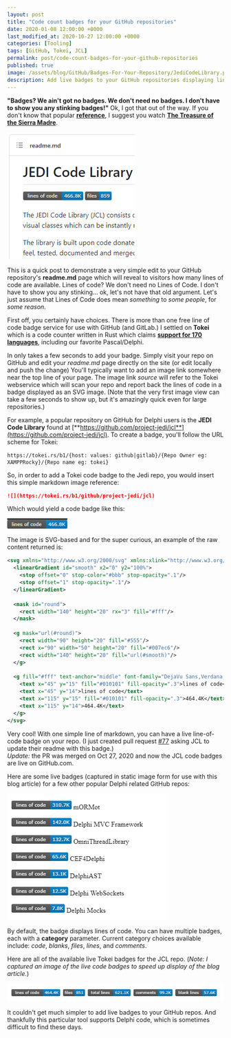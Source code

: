 ```yaml
---
layout: post
title: "Code count badges for your GitHub repositories"
date: 2020-01-08 12:00:00 +0000
last_modified_at: 2020-10-27 12:00:00 +0000
categories: [Tooling]
tags: [GitHub, Tokei, JCL]
permalink: post/code-count-badges-for-your-github-repositories
published: true
image: /assets/blog/GitHub/Badges-For-Your-Repository/JediCodeLibrary.png
description: Add live badges to your GitHub repositories displaying lines of code
---
```

**"Badges? We ain't got no badges. We don't need no badges. I don't have to show you any stinking badges!"** Ok, I got that out of the way. If you don't know that popular [**reference**](https://en.wikipedia.org/wiki/Stinking_badges), I suggest you watch [**The Treasure of the Sierra Madre**](https://www.imdb.com/title/tt0040897/).

![Lines of Code bade for JEDI Code library on GitHub](/assets/blog/GitHub/Badges-For-Your-Repository/JediCodeLibrary.png)

This is a quick post to demonstrate a very simple edit to your GitHub repository's **readme.md** page which will reveal to visitors how many lines of code are available. Lines of code? We don't need no Lines of Code. I don't have to show you any stinking... ok, let's not have that old argument. Let's just assume that Lines of Code does mean _something_ to _some people_, for _some reason_.

First off, you certainly have choices. There is more than one free line of code badge service for use with GitHub (and GitLab.) I settled on **Tokei** which is a code counter written in Rust which claims [**support for 170 languages**](https://github.com/XAMPPRocky/tokei#supported-languages), including our favorite Pascal/Delphi.

In only takes a few seconds to add your badge. Simply visit your repo on GitHub and edit your _readme.md_ page directly on the site (or edit locally and push the change) You'll typically want to add an image link somewhere near the top line of your page. The image link _source_ will refer to the Tokei webservice which will scan your repo and report back the lines of code in a badge displayed as an SVG image. (Note that the very first image view can take a few seconds to show up, but it's amazingly quick even for large repositories.)

For example, a popular repository on GitHub for Delphi users is the **JEDI Code Library** found at [**https://github.com/project-jedi/jcl**](https://github.com/project-jedi/jcl). To create a badge, you'll follow the URL scheme for Tokei:
````
https://tokei.rs/b1/{host: values: github|gitlab}/{Repo Owner eg: XAMPPRocky}/{Repo name eg: tokei}
````

So, in order to add a Tokei code badge to the Jedi repo, you would insert this simple markdown image reference:
````markdown
![](https://tokei.rs/b1/github/project-jedi/jcl)
````

Which would yield a code badge like this:

![Example badge](/assets/blog/GitHub/Badges-For-Your-Repository/ExampleBadge.png)


The image is SVG-based and for the super curious, an example of the raw content returned is:
````xml
<svg xmlns="http://www.w3.org/2000/svg" xmlns:xlink="http://www.w3.org/1999/xlink" width="140" height="20">
  <linearGradient id="smooth" x2="0" y2="100%">
    <stop offset="0" stop-color="#bbb" stop-opacity=".1"/>
    <stop offset="1" stop-opacity=".1"/>
  </linearGradient>

  <mask id="round">
    <rect width="140" height="20" rx="3" fill="#fff"/>
  </mask>

  <g mask="url(#round)">
    <rect width="90" height="20" fill="#555"/>
    <rect x="90" width="50" height="20" fill="#007ec6"/>
    <rect width="140" height="20" fill="url(#smooth)"/>
  </g>

  <g fill="#fff" text-anchor="middle" font-family="DejaVu Sans,Verdana,Geneva,sans-serif" font-size="11">
    <text x="45" y="15" fill="#010101" fill-opacity=".3">lines of code</text>
    <text x="45" y="14">lines of code</text>
    <text x="115" y="15" fill="#010101" fill-opacity=".3">464.4K</text>
    <text x="115" y="14">464.4K</text>
  </g>
</svg>
````

Very cool! With one simple line of markdown, you can have a live line-of-code badge on your repo. (I just created pull request [#77](https://github.com/project-jedi/jcl/pull/77) asking JCL to update their readme with this badge.)  
*Update:* the PR was merged on Oct 27, 2020 and now the JCL code badges are live on GitHub.com.

Here are some live badges (captured in static image form for use with this blog article) for a few other popular Delphi related GitHub repos:


![Code Bades for some Delphi libraries on GitHub](/assets/blog/GitHub/Badges-For-Your-Repository/SampleCodeBadges.png)

By default, the badge displays lines of code. You can have multiple badges, each with a **category** parameter. Current category choices available include: _code_, _blanks_, _files_, _lines_, and _comments_.

Here are all of the available live Tokei badges for the JCL repo. (_Note: I captured an image of the live code badges to speed up display of the blog article._)

![Code Bades for JCL Repo](/assets/blog/GitHub/Badges-For-Your-Repository/Badges-For-JCL-Repository.png)

It couldn't get much simpler to add live badges to your GitHub repos. And thankfully this particular tool supports Delphi code, which is sometimes difficult to find these days.